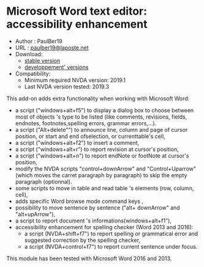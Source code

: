 # Microsoft Word text editor:   accessibility enhancement #

* Author : PaulBer19
* URL : paulber19@laposte.net
* Download:
	* [stable version][1]
	* [developpement' versions][2]
* Compatibility:
	* Minimum required NVDA version:  2019.1
	* Last NVDA version tested:  2019.3


This add-on adds extra functionality when working with Microsoft Word:

* a  script ("windows+alt+f5")  to display a dialog box to choose between most of objects 's type to be listed (like comments, revisions, fields, endnotes, footnotes,spelling errors, grammar errors,...).
* a script ("Alt+delete"") to announce line, column  and page of  cursor position, or start  and end ofselection, or currenttable's cell,
* a script ("windows+alt+f2") to insert a comment,
* a script ("windows+alt+r") to report revision at cursor's  position,
* a script ("windows+alt+n") to report endNote  or footNote at cursor's position,
*  modify the NVDA scripts "control+downArrow" and "Control+Uparrow" (which moves the carret paragraph by paragraph) to skip the empty paragraph (optionnal).
* some scripts to move in table and read table 's elements (row, column, cell),
* adds specific Word browse mode command keys ,
* possibility to move sentence by sentence ("alt+ downArrow" and "alt+upArrow"),
* a script to report document 's informations(windows+alt+f1"),
* accessibility enhancement for spelling checker (Word 2013 and 2016):
	* a script (NVDA+shift+f7") to report spelling or grammatical error and suggested correction by the spelling checker,
	* a script (NVDA+control+f7") to report current sentence under focus.

This module has been tested with Microsoft Word 2016 and 2013.


[1]: https://github.com/paulber007/AllMyNVDAAddons/raw/master/word/wordAccessEnhancement-1.0.1.nvda-addon

[2]: https://github.com/paulber007/AllMyNVDAAddons/tree/master/wordAccessEnhancement/dev